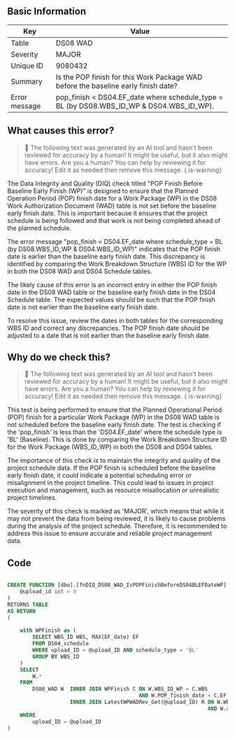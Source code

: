 ## Basic Information
| Key         | Value          |
|-------------|----------------|
| Table       | DS08 WAD |
| Severity    | MAJOR |
| Unique ID   | 9080432   |
| Summary     | Is the POP finish for this Work Package WAD before the baseline early finish date? |
| Error message | pop_finish < DS04.EF_date where schedule_type = BL (by DS08.WBS_ID_WP & DS04.WBS_ID_WP). |

## What causes this error?

> :robot: The following text was generated by an AI tool and hasn't been reviewed for accuracy by a human! It might be useful, but it also might have errors. Are you a human? You can help by reviewing it for accuracy! Edit it as needed then remove this message.
{.is-warning}

The Data Integrity and Quality (DIQ) check titled "POP Finish Before Baseline Early Finish (WP)" is designed to ensure that the Planned Operation Period (POP) finish date for a Work Package (WP) in the DS08 Work Authorization Document (WAD) table is not set before the baseline early finish date. This is important because it ensures that the project schedule is being followed and that work is not being completed ahead of the planned schedule.

The error message "pop_finish < DS04.EF_date where schedule_type = BL (by DS08.WBS_ID_WP & DS04.WBS_ID_WP)" indicates that the POP finish date is earlier than the baseline early finish date. This discrepancy is identified by comparing the Work Breakdown Structure (WBS) ID for the WP in both the DS08 WAD and DS04 Schedule tables.

The likely cause of this error is an incorrect entry in either the POP finish date in the DS08 WAD table or the baseline early finish date in the DS04 Schedule table. The expected values should be such that the POP finish date is not earlier than the baseline early finish date. 

To resolve this issue, review the dates in both tables for the corresponding WBS ID and correct any discrepancies. The POP finish date should be adjusted to a date that is not earlier than the baseline early finish date.
## Why do we check this?

> :robot: The following text was generated by an AI tool and hasn't been reviewed for accuracy by a human! It might be useful, but it also might have errors. Are you a human? You can help by reviewing it for accuracy! Edit it as needed then remove this message.
{.is-warning}

This test is being performed to ensure that the Planned Operational Period (POP) finish for a particular Work Package (WP) in the DS08 WAD table is not scheduled before the baseline early finish date. The test is checking if the 'pop_finish' is less than the 'DS04.EF_date' where the schedule type is 'BL' (Baseline). This is done by comparing the Work Breakdown Structure ID for the Work Package (WBS_ID_WP) in both the DS08 and DS04 tables.

The importance of this check is to maintain the integrity and quality of the project schedule data. If the POP finish is scheduled before the baseline early finish date, it could indicate a potential scheduling error or misalignment in the project timeline. This could lead to issues in project execution and management, such as resource misallocation or unrealistic project timelines.

The severity of this check is marked as 'MAJOR', which means that while it may not prevent the data from being reviewed, it is likely to cause problems during the analysis of the project schedule. Therefore, it is recommended to address this issue to ensure accurate and reliable project management data.
## Code

```sql

CREATE FUNCTION [dbo].[fnDIQ_DS08_WAD_IsPOPFinishBeforeDS04BLEFDateWP] (
	@upload_id int = 0
)
RETURNS TABLE
AS RETURN
(
	
	with WPFinish as (
		SELECT WBS_ID WBS, MAX(EF_date) EF
		FROM DS04_schedule
		WHERE upload_ID = @upload_ID AND schedule_type = 'BL'
		GROUP BY WBS_ID
	)
	SELECT 
		W.*
	FROM
		DS08_WAD W 	INNER JOIN WPFinish C ON W.WBS_ID_WP = C.WBS	
										  AND W.POP_finish_date < C.EF
					INNER JOIN LatestWPWADRev_Get(@upload_ID) R ON W.WBS_ID_WP = R.WBS_ID_WP
																AND W.auth_PM_date = R.PMAuth										 
	WHERE
		upload_ID = @upload_ID  
)
```
